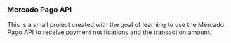 ### Mercado Pago API

This is a small project created with the goal of learning to use the Mercado Pago API to receive payment notifications and the transaction amount.
